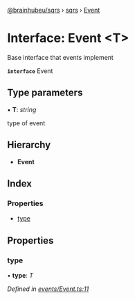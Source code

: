 [@brainhubeu/sqrs](../README.md) › [sqrs](../modules/sqrs.md) › [Event](sqrs.event.md)

# Interface: Event <**T**>

Base interface that events implement

**`interface`** Event

## Type parameters

▪ **T**: *string*

type of event

## Hierarchy

* **Event**

## Index

### Properties

* [type](sqrs.event.md#type)

## Properties

###  type

• **type**: *T*

*Defined in [events/Event.ts:11](https://github.com/brainhubeu/sqrs/blob/5e9c52a/packages/sqrs/src/events/Event.ts#L11)*
